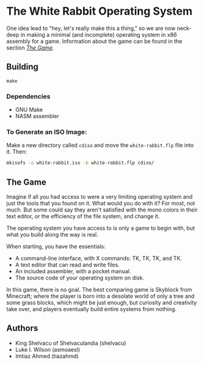 The White Rabbit Operating System
=================================
One idea lead to "hey, let's really make this a thing," so we are now neck-deep in making a minimal (and incomplete) operating system in x86 assembly for a game. Information about the game can be found in the section [*The Game*](https://github.com/asmoaesl/white-rabbit#the-game).

## Building
```
make
```
### Dependencies
 - GNU Make
 - NASM assembler

### To Generate an ISO Image:
Make a new directory called `cdiso` and move the `white-rabbit.flp` file into it. Then:
```bash
mkisofs -o white-rabbit.iso -b white-rabbit.flp cdiso/
```

## The Game
Imagine if all you had access to were a very limiting operating system and just the tools that you found on it. What would you do with it? For most, not much. But some could say they aren't satisfied with the mono colors in their text editor, or the efficiency of the file system, and change it.

The operating system you have access to is only a game to begin with, but what you build along the way is real.

When starting, you have the essentials:
 - A command-line interface, with X commands: TK, TK, TK, and TK.
 - A text editor that can read and write files.
 - An included assembler, with a pocket manual.
 - The source code of your operating system on disk.

In this game, there is no goal. The best comparing game is Skyblock from Minecraft; where the player is born into a desolate world of only a tree and some grass blocks, which might be just enough, but curiosity and creativity take over, and players eventually build entire systems from nothing.

## Authors
 - King Shelvacu of Shelvaculandia (shelvacu)
 - Luke I. Wilson (asmoaesl)
 - Imtiaz Ahmed (tiazahmd)
